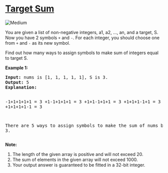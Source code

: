 # [Target Sum](https://leetcode.com/problems/target-sum/)
<img src="https://img.shields.io/badge/difficulty-medium-orange.svg?style=flat-square" alt="Medium" />

<p>
You are given a list of non-negative integers, a1, a2, ..., an, and a target, S. Now you have 2 symbols <code>+</code> and <code>-</code>. For each integer, you should choose one from <code>+</code> and <code>-</code> as its new symbol.
</p> 

<p>Find out how many ways to assign symbols to make sum of integers equal to target S.  
</p>

<p><b>Example 1:</b><br />
<pre>
<b>Input:</b> nums is [1, 1, 1, 1, 1], S is 3. 
<b>Output:</b> 5
<b>Explanation:</b> 

-1+1+1+1+1 = 3
+1-1+1+1+1 = 3
+1+1-1+1+1 = 3
+1+1+1-1+1 = 3
+1+1+1+1-1 = 3

There are 5 ways to assign symbols to make the sum of nums be target 3.
</pre>
</p>

<p><b>Note:</b><br>
<ol>
<li>The length of the given array is positive and will not exceed 20. </li>
<li>The sum of elements in the given array will not exceed 1000.</li>
<li>Your output answer is guaranteed to be fitted in a 32-bit integer.</li>
</ol>
</p>
